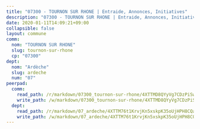 ```yaml
---
title: "07300 - TOURNON SUR RHONE | Entraide, Annonces, Initiatives"
description: "07300 - TOURNON SUR RHONE | Entraide, Annonces, Initiatives"
date: 2020-01-11T14:09:21+09:00
collapsible: false
layout: commune
comm:
  nom: "TOURNON SUR RHONE"
  slug: tournon-sur-rhone
  cp: "07300"
dept:
  nom: "Ardèche"
  slug: ardeche
  num: "07"
peerpad:
  comm:
    read_path: /r/markdown/07300_tournon-sur-rhone/4XTTMD8QYyVg7CDzPiSw2emCjhX87idDuWmu6sSTLj9yc2CjY
    write_path: /w/markdown/07300_tournon-sur-rhone/4XTTMD8QYyVg7CDzPiSw2emCjhX87idDuWmu6sSTLj9yc2CjY-K3TgUZJBrnpFTTnxhMDuvFh46G5mNnFgV4SMHwz5jTDvY1x9KgiiijWnxETeJNx5T91FP2HcMZExhcjjvyJ6nMiN5SrYCkB6Pe89XwLmcKTzCUz9BNzbopmD2S3jt3eyUK1TzzNz
  dept:
    read_path: /r/markdown/07_ardeche/4XTTM76t1KrvjKn5xskpK35oUjHPH8CQaLdMsC4TVbgaVPp9H
    write_path: /w/markdown/07_ardeche/4XTTM76t1KrvjKn5xskpK35oUjHPH8CQaLdMsC4TVbgaVPp9H-K3TgTz6XqMtb1TG26LozWQGWzYCmeEroVRKKCBntm7SADEzfC88gC5qx4GzHEVb3Y3CHH1FRtgCq45v9wokwFBFS6YysdmDNnD29f5C4C6FuF2ZpCUFJZY3XzmFx1kWscUwpw6qR
---
```


